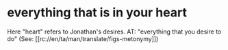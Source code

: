 # everything that is in your heart

Here "heart" refers to Jonathan's desires. AT: "everything that you desire to do" (See: [[rc://en/ta/man/translate/figs-metonymy]])

